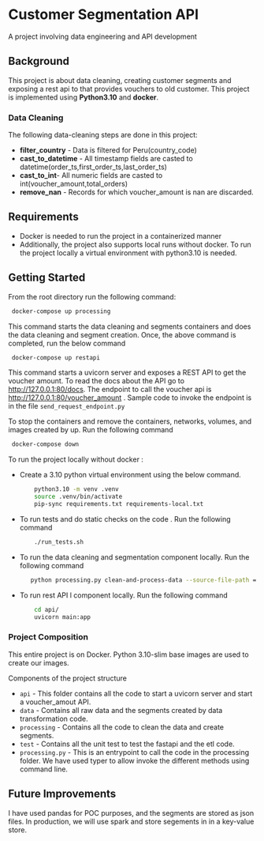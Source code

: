 # Customer Segmentation API
A  project involving data engineering and API development
## Background
This project is about data cleaning, creating customer segments and exposing a rest api to that provides vouchers to
old customer.
This project is implemented using **Python3.10** and **docker**.


### Data Cleaning
The following data-cleaning steps are done in this project:
* **filter_country** - Data is filtered for Peru(country_code)
* **cast_to_datetime** - All timestamp fields are casted to datetime(order_ts,first_order_ts,last_order_ts)
* **cast_to_int**- All numeric fields are casted to int(voucher_amount,total_orders)
* **remove_nan** - Records for which voucher_amount is nan are discarded.



## Requirements
* Docker is needed to run the project in a containerized manner
* Additionally, the project also supports local runs without docker. To run the project locally a virtual environment with python3.10 is needed.

## Getting Started

From the root directory run the following command:

```bash
 docker-compose up processing
``` 
This command starts the data cleaning and segments containers and does the data cleaning and segment creation. Once, the above command is completed, run the below command 
```bash
 docker-compose up restapi
```

This command starts a uvicorn server and exposes a REST API to get the voucher amount. To read the docs about the API
go to http://127.0.0.1:80/docs. The endpoint to call the voucher api is http://127.0.0.1:80/voucher_amount . Sample code to invoke the endpoint is in the file `send_request_endpoint.py`

To stop the containers and remove the  containers, networks, volumes, and images created by up. Run the following command
```bash
 docker-compose down
```


To run the project locally without docker :

*  Create a 3.10 python virtual environment using the below command.
    
    ```bash
        python3.10 -m venv .venv
        source .venv/bin/activate
        pip-sync requirements.txt requirements-local.txt
     ```


 * To run tests and do static checks on the code . Run the following command
   ```bash
       ./run_tests.sh
    ```
* To run the data cleaning and segmentation component locally. Run the following command 
     ```bash
        python processing.py clean-and-process-data --source-file-path =data/raw
     ```

* To run rest API l component locally. Run the following command

   ```bash
       cd api/
       uvicorn main:app
   ```


### Project Composition
This entire project is on Docker. Python 3.10-slim base images are used to create our images.

Components of the project structure
* `api` - This folder contains all the code to start a uvicorn server and start a voucher_amout API.
* `data` - Contains all raw data and the segments created by data transformation code.
* `processing` - Contains all the code to clean the data and create segments.
* `test` - Contains all the unit test to test the fastapi and the etl code.
* `processing.py` - This is an entrypoint to call the code in the processing folder. We have used typer to allow invoke the different methods using command line.




## Future Improvements
I have used pandas for POC purposes, and the segments are stored as json files. In production, we will use spark and store
segements in in a key-value store.